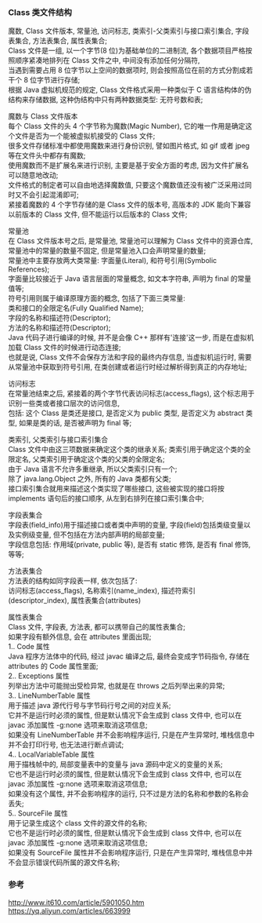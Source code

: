 ### Class 类文件结构  
魔数, Class 文件版本, 常量池, 访问标志, 类索引-父类索引与接口索引集合, 字段表集合, 方法表集合, 属性表集合;  
Class 文件是一组, 以一个字节(8 位)为基础单位的二进制流, 各个数据项目严格按照顺序紧凑地排列在 Class 文件之中, 中间没有添加任何分隔符,  
当遇到需要占用 8 位字节以上空间的数据项时, 则会按照高位在前的方式分割成若干个 8 位字节进行存储;  
根据 Java 虚拟机规范的规定, Class 文件格式采用一种类似于 C 语言结构体的伪结构来存储数据, 这种伪结构中只有两种数据类型: 无符号数和表;  

魔数与 Class 文件版本  
每个 Class 文件的头 4 个字节称为魔数(Magic Number), 它的唯一作用是确定这个文件是否为一个能被虚拟机接受的 Class 文件;  
很多文件存储标准中都使用魔数来进行身份识别, 譬如图片格式, 如 gif 或者 jpeg 等在文件头中都存有魔数;  
使用魔数而不是扩展名来进行识别, 主要是基于安全方面的考虑, 因为文件扩展名可以随意地改动;  
文件格式的制定者可以自由地选择魔数值, 只要这个魔数值还没有被广泛采用过同时又不会引起混淆即可;  
紧接着魔数的 4 个字节存储的是 Class 文件的版本号,  高版本的 JDK 能向下兼容以前版本的 Class 文件, 但不能运行以后版本的 Class 文件;  

常量池  
在 Class 文件版本号之后, 是常量池, 常量池可以理解为 Class 文件中的资源仓库, 常量池中的常量的数量不固定, 但是常量池入口会声明常量的数量;  
常量池中主要存放两大类常量: 字面量(Literal), 和符号引用(Symbolic References);  
字面量比较接近于 Java 语言层面的常量概念, 如文本字符串,  声明为 final 的常量值等;  
符号引用则属于编译原理方面的概念, 包括了下面三类常量:  
类和接口的全限定名(Fully Qualified Name);  
字段的名称和描述符(Descriptor);  
方法的名称和描述符(Descriptor);  
Java 代码子进行编译的时候, 并不是会像 C++ 那样有'连接'这一步, 而是在虚拟机加载 Class 文件的时候进行动态连接;  
也就是说, Class 文件不会保存方法和字段的最终内存信息, 当虚拟机运行时, 需要从常量池中获取到符号引用, 在类创建或者运行时经过解析得到真正的内存地址;  


访问标志  
在常量池结束之后, 紧接着的两个字节代表访问标志(access_flags), 这个标志用于识别一些类或者接口层次的访问信息,  
包括: 这个 Class 是类还是接口, 是否定义为 public 类型, 是否定义为 abstract 类型, 如果是类的话, 是否被声明为 final 等;  

类索引, 父类索引与接口索引集合  
Class 文件中由这三项数据来确定这个类的继承关系; 类索引用于确定这个类的全限定名, 父类索引用于确定这个类的父类的全限定名;  
由于 Java 语言不允许多重继承, 所以父类索引只有一个;  
除了 java.lang.Object 之外, 所有的 Java 类都有父类;  
接口索引集合就用来描述这个类实现了哪些接口, 这些被实现的接口将按 implements 语句后的接口顺序, 从左到右排列在接口索引集合中;  

字段表集合  
字段表(field_info)用于描述接口或者类中声明的变量, 字段(field)包括类级变量以及实例级变量, 但不包括在方法内部声明的局部变量;  
字段信息包括: 作用域(private, public 等), 是否有 static 修饰, 是否有 final 修饰, 等等;  

方法表集合  
方法表的结构如同字段表一样, 依次包括了:  
访问标志(access_flags),  名称索引(name_index),  描述符索引(descriptor_index),  属性表集合(attributes)  

属性表集合  
Class 文件, 字段表, 方法表, 都可以携带自己的属性表集合;  
如果字段有额外信息, 会在 attributes 里面出现;  
1.. Code 属性  
Java 程序方法体中的代码, 经过 javac 编译之后, 最终会变成字节码指令, 存储在 attributes 的 Code 属性里面;  
2.. Exceptions 属性  
列举出方法中可能抛出受检异常, 也就是在 throws 之后列举出来的异常;  
3.. LineNumberTable 属性  
用于描述 java 源代行号与字节码行号之间的对应关系;  
它并不是运行时必须的属性, 但是默认情况下会生成到 class 文件中, 也可以在 javac 添加属性 -g:none 选项来取消这项信息;  
如果没有 LineNumberTable 并不会影响程序运行, 只是在产生异常时, 堆栈信息中并不会打印行号, 也无法进行断点调试;  
4.. LocalVariableTable 属性  
用于描栈帧中的, 局部变量表中的变量与 java 源码中定义的变量的关系;  
它也不是运行时必须的属性, 但是默认情况下会生成到 class 文件中, 也可以在 javac 添加属性 -g:none 选项来取消这项信息;  
如果没有这个属性, 并不会影响程序的运行, 只不过是方法的名称和参数的名称会丢失;  
5.. SourceFile 属性  
用于记录生成这个 class 文件的源文件的名称;  
它也不是运行时必须的属性, 但是默认情况下会生成到 class 文件中, 也可以在 javac 添加属性 -g:none 选项来取消这项信息;  
如果没有 SourceFile 属性并不会影响程序运行, 只是在产生异常时, 堆栈信息中并不会显示错误代码所属的源文件名称;  

### 参考  
http://www.it610.com/article/5901050.htm  
https://yq.aliyun.com/articles/663999  



